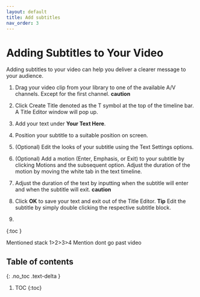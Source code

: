 ```yaml
---
layout: default
title: Add subtitles
nav_order: 3
---
```

# Adding Subtitles to Your Video

Adding subtitles to your video can help you deliver a clearer message to your audience.


1. Drag your video clip from your library to one of the available A/V channels. Except for the first channel.
**caution**

2. Click Create Title denoted as the T symbol at the top of the timeline bar. A Title Editor window will pop up.

3. Add your text under **Your Text Here**.
4. Position your subtitle to a suitable position on screen. 
5. (Optional) Edit the looks of your subtitle using the Text Settings options.
6. (Optional) Add a motion (Enter, Emphasis, or Exit) to your subtitle by clicking Motions and the subsequent option.
Adjust the duration of the motion by moving the white tab in the text timeline.
7. Adjust the duration of the text by inputting when the subtitle will enter and when the subtitle will exit. 
**caution**
8. Click **OK** to save your text and exit out of the Title Editor. 
**Tip** Edit the subtitle by simply double clicking the respective subtitle block.
9. 
{:toc } 

Mentioned stack 1>2>3>4
Mention dont go past video

## Table of contents
{: .no_toc .text-delta }

1. TOC
{:toc}
